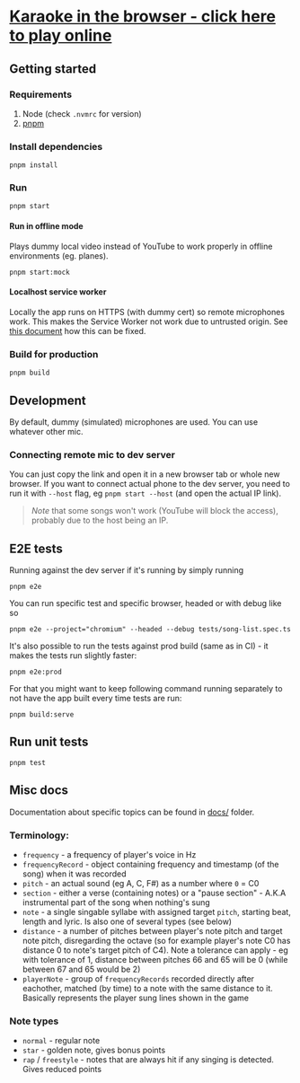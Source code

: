 # [Karaoke in the browser - click here to play online](https://allkaraoke.party/)

## Getting started

### Requirements

1. Node (check `.nvmrc` for version)
2. [pnpm](https://pnpm.io/)

### Install dependencies

```
pnpm install
```

### Run

```
pnpm start
```

#### Run in offline mode

Plays dummy local video instead of YouTube to work properly in offline environments (eg. planes).

```
pnpm start:mock
```

#### Localhost service worker

Locally the app runs on HTTPS (with dummy cert) so remote microphones work. This makes the Service Worker not
work due to untrusted origin. See [this document](config/crt/readme.md) how this can be fixed.

### Build for production

```
pnpm build
```

## Development

By default, dummy (simulated) microphones are used. You can use whatever other mic.

### Connecting remote mic to dev server

You can just copy the link and open it in a new browser tab or whole new browser. If you want to connect actual phone
to the dev server, you need to run it with `--host` flag, eg `pnpm start --host` (and open the actual IP link).

> _Note_ that some songs won't work (YouTube will block the access), probably due to the host being an IP.

## E2E tests

Running against the dev server if it's running by simply running

```
pnpm e2e
```

You can run specific test and specific browser, headed or with debug like so

```
pnpm e2e --project="chromium" --headed --debug tests/song-list.spec.ts
```

It's also possible to run the tests against prod build (same as in CI) - it makes the tests run slightly faster:

```
pnpm e2e:prod
```

For that you might want to keep following command running separately to not have the app built every time tests are run:

```
pnpm build:serve
```

## Run unit tests

```
pnpm test
```

## Misc docs

Documentation about specific topics can be found in [docs/](docs/) folder.

### Terminology:

- `frequency` - a frequency of player's voice in Hz
- `frequencyRecord` - object containing frequency and timestamp (of the song) when it was recorded
- `pitch` - an actual sound (eg A, C, F#) as a number where `0` = C0
- `section` - either a verse (containing notes) or a "pause section" - A.K.A instrumental part of the song when nothing's sung
- `note` - a single singable syllabe with assigned target `pitch`, starting beat, length and lyric. Is also one of several types (see below)
- `distance` - a number of pitches between player's note pitch and target note pitch, disregarding the octave (so for example player's note C0 has distance 0 to note's target pitch of C4). Note a tolerance can apply - eg with tolerance of 1, distance between pitches 66 and 65 will be 0 (while between 67 and 65 would be 2)
- `playerNote` - group of `frequencyRecords` recorded directly after eachother, matched (by time) to a note with the same distance to it. Basically represents the player sung lines shown in the game

### Note types

- `normal` - regular note
- `star` - golden note, gives bonus points
- `rap` / `freestyle` - notes that are always hit if any singing is detected. Gives reduced points
